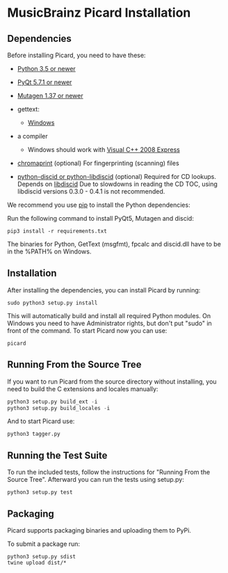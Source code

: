 MusicBrainz Picard Installation
===============================

Dependencies
------------

Before installing Picard, you need to have these:

* [Python 3.5 or newer](http://python.org/download)

* [PyQt 5.7.1 or newer](http://www.riverbankcomputing.co.uk/software/pyqt/download)

* [Mutagen 1.37 or newer](https://bitbucket.org/lazka/mutagen/downloads)

* gettext:
  * [Windows](http://gnuwin32.sourceforge.net/packages/gettext.htm)

* a compiler
  * Windows should work with [Visual C++ 2008 Express](http://go.microsoft.com/?linkid=7729279)

* [chromaprint](http://acoustid.org/chromaprint) (optional)
  For fingerprinting (scanning) files

* [python-discid or python-libdiscid](https://python-discid.readthedocs.org/) (optional)
  Required for CD lookups.
  Depends on [libdiscid](http://musicbrainz.org/doc/libdiscid)
  Due to slowdowns in reading the CD TOC, using libdiscid versions
  0.3.0 - 0.4.1 is not recommended.

We recommend you use [pip](https://pip.pypa.io/en/stable/) to install the Python
dependencies:

Run the following command to install PyQt5, Mutagen and discid:

    pip3 install -r requirements.txt

The binaries for Python, GetText (msgfmt), fpcalc and discid.dll have to be
in the %PATH% on Windows.


Installation
------------

After installing the dependencies, you can install Picard by running:

    sudo python3 setup.py install

This will automatically build and install all required Python modules.
On Windows you need to have Administrator rights, but don't put "sudo"
in front of the command.
To start Picard now you can use:

    picard


Running From the Source Tree
----------------------------

If you want to run Picard from the source directory without installing, you
need to build the C extensions and locales manually:

```python
python3 setup.py build_ext -i
python3 setup.py build_locales -i
```

And to start Picard use:

    python3 tagger.py


Running the Test Suite
----------------------

To run the included tests, follow the instructions for "Running From
the Source Tree".  Afterward you can run the tests using setup.py:

    python3 setup.py test

Packaging
---------

Picard supports packaging binaries and uploading them to PyPi.

To submit a package run:

    python3 setup.py sdist
    twine upload dist/*
